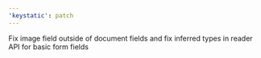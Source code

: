 ```yaml
---
'keystatic': patch
---
```


Fix image field outside of document fields and fix inferred types in reader API
for basic form fields
